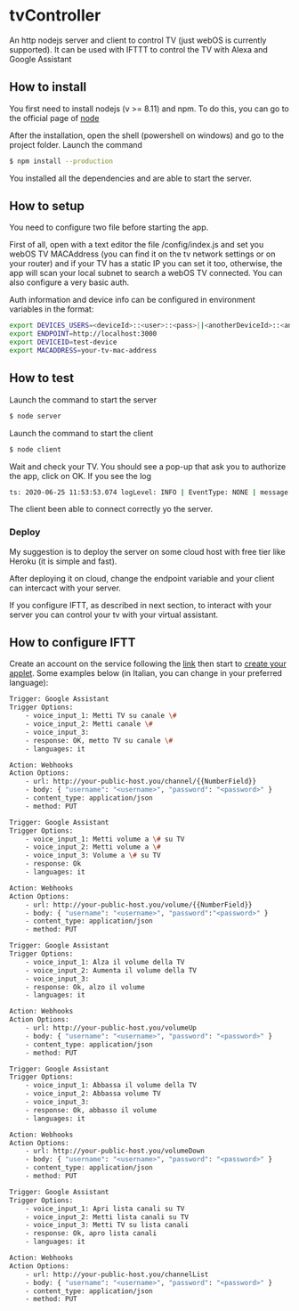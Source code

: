 # tvController
An http nodejs server and client to control TV (just webOS is currently supported). It can be used with IFTTT to control the TV with Alexa and Google Assistant

## How to install
You first need to install nodejs (v >= 8.11) and npm. To do this, you can go to the official page of [node](https://nodejs.org/it/)

After the installation, open the shell (powershell on windows) and go to the project folder. Launch the command

```sh
$ npm install --production
```

You installed all the dependencies and are able to start the server.

## How to setup
You need to configure two file before starting the app. 

First of all, open with a text editor the file /config/index.js and set you webOS TV MACAddress (you can find it on the tv network settings or on your router) and if your TV has a static IP you can set it too, otherwise, the app will scan your local subnet to search a webOS TV connected. You can also configure a very basic auth.

Auth information and device info can be configured in environment variables in the format:
```sh
export DEVICES_USERS=<deviceId>::<user>::<pass>||<anotherDeviceId>::<anotherUser>::<anotherPass>||
export ENDPOINT=http://localhost:3000
export DEVICEID=test-device
export MACADDRESS=your-tv-mac-address
```

## How to test
Launch the command to start the server

```sh
$ node server
```

Launch the command to start the client
```sh
$ node client
```

Wait and check your TV. You should see a pop-up that ask you to authorize the app, click on OK.
If you see the log

```sh
ts: 2020-06-25 11:53:53.074 logLevel: INFO | EventType: NONE | message: Device test-device connected.
```
The client been able to connect correctly yo the server.

### Deploy
My suggestion is to deploy the server on some cloud host with free tier like Heroku (it is simple and fast).

After deploying it on cloud, change the endpoint variable and your client can intercact with your server.

If you configure IFTT, as described in next section, to interact with your server you can control your tv with your virtual assistant.

## How to configure IFTT
Create an account on the service following the [link](https://ifttt.com/join) then start to [create your applet](https://ifttt.com/create). Some examples below (in Italian, you can change in your preferred language):


```sh
Trigger: Google Assistant
Trigger Options:
    - voice_input_1: Metti TV su canale \#
    - voice_input_2: Metti canale \#
    - voice_input_3: 
    - response: OK, metto TV su canale \#
    - languages: it

Action: Webhooks
Action Options:
    - url: http://your-public-host.you/channel/{{NumberField}}
    - body: { "username": "<username>", "password": "<password>" }
    - content_type: application/json
    - method: PUT
```

```sh
Trigger: Google Assistant
Trigger Options:
    - voice_input_1: Metti volume a \# su TV
    - voice_input_2: Metti volume a \#
    - voice_input_3: Volume a \# su TV
    - response: Ok
    - languages: it

Action: Webhooks
Action Options:
    - url: http://your-public-host.you/volume/{{NumberField}}
    - body: { "username": "<username>", "password":"<password>" }
    - content_type: application/json
    - method: PUT
```

```sh
Trigger: Google Assistant
Trigger Options:
    - voice_input_1: Alza il volume della TV
    - voice_input_2: Aumenta il volume della TV
    - voice_input_3: 
    - response: Ok, alzo il volume
    - languages: it

Action: Webhooks
Action Options:
    - url: http://your-public-host.you/volumeUp
    - body: { "username": "<username>", "password": "<password>" }
    - content_type: application/json
    - method: PUT
```

```sh
Trigger: Google Assistant
Trigger Options:
    - voice_input_1: Abbassa il volume della TV
    - voice_input_2: Abbassa volume TV
    - voice_input_3: 
    - response: Ok, abbasso il volume
    - languages: it

Action: Webhooks
Action Options:
    - url: http://your-public-host.you/volumeDown
    - body: { "username": "<username>", "password": "<password>" }
    - content_type: application/json
    - method: PUT
```

```sh
Trigger: Google Assistant
Trigger Options:
    - voice_input_1: Apri lista canali su TV
    - voice_input_2: Metti lista canali su TV
    - voice_input_3: Metti TV su lista canali
    - response: Ok, apro lista canali
    - languages: it

Action: Webhooks
Action Options:
    - url: http://your-public-host.you/channelList
    - body: { "username": "<username>", "password": "<password>" }
    - content_type: application/json
    - method: PUT
```
